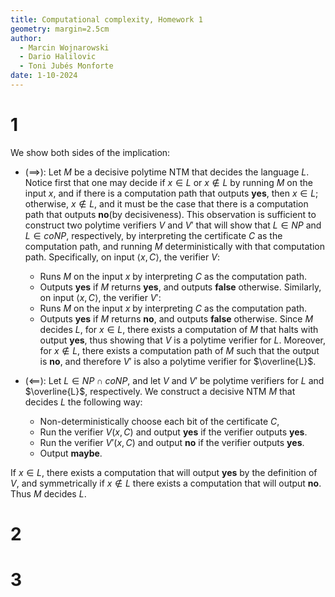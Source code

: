 ```yaml
---
title: Computational complexity, Homework 1
geometry: margin=2.5cm
author:
  - Marcin Wojnarowski
  - Dario Halilovic
  - Toni Jubés Monforte
date: 1-10-2024
---
```


# 1

We show both sides of the implication:

- $(\implies)$: Let $M$ be a decisive polytime NTM that decides the language $L$. Notice
first that one may decide if $x \in L$ or $x \not\in L$ by running $M$ on the input $x$, and if there is a computation path that outputs __yes__, then $x \in L$; otherwise, $x \not\in L$, and it must be the case that there is a computation path that outputs __no__(by decisiveness).
This observation is sufficient to construct two polytime verifiers $V$ and $V'$ that will show that $L \in NP$ and $L \in coNP$, respectively, by interpreting the certificate $C$ as the computation path, and running $M$ deterministically with that computation path. Specifically, on input $\langle x, C \rangle$, the verifier $V$:
    * Runs $M$ on the input $x$ by interpreting $C$ as the computation path.
    * Outputs __yes__ if $M$ returns __yes__, and outputs __false__ otherwise.
Similarly, on input $\langle x, C \rangle$, the verifier $V'$:
    * Runs $M$ on the input $x$ by interpreting $C$ as the computation path.
    * Outputs __yes__ if $M$ returns __no__, and outputs __false__ otherwise.
Since $M$ decides $L$, for $x \in L$, there exists a computation of $M$ that halts with output __yes__, thus showing that $V$ is a polytime verifier for $L$. Moreover, for $x \not\in L$, there exists a computation path of $M$ such that the output is __no__, and therefore $V'$ is also a polytime verifier for $\overline{L}$.

- $(\impliedby)$: Let $L \in NP \cap coNP$, and let $V$ and $V'$ be polytime verifiers for $L$ and $\overline{L}$, respectively. We construct a decisive NTM $M$ that decides $L$ the following way:
    * Non-deterministically choose each bit of the certificate $C$,
    * Run the verifier $V(x, C)$ and output __yes__ if the verifier outputs __yes__.
    * Run the verifier $V'(x, C)$ and output __no__ if the verifier outputs __yes__.
    * Output __maybe__.

If $x \in L$, there exists a computation that will output __yes__ by the definition of $V$, and symmetrically if $x \not\in L$ there exists a computation that will output __no__. Thus $M$ decides $L$.

# 2

# 3
